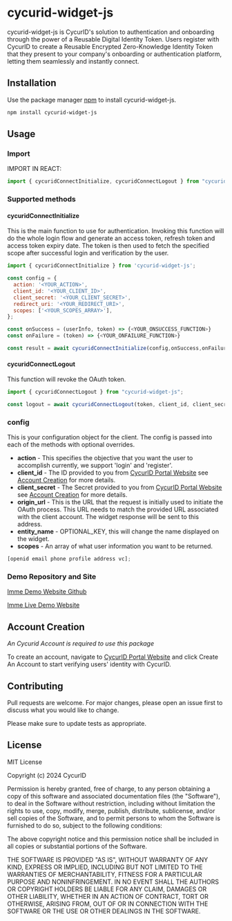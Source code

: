 # cycurid-widget-js

cycurid-widget-js is CycurID's solution to authentication and onboarding through the power of a Reusable Digital Identity Token. Users register with CycurID to create a Reusable Encrypted Zero-Knowledge Identity Token that they present to your company's onboarding or authentication platform, letting them seamlessly and instantly connect.

## Installation

Use the package manager [npm](https://www.npmjs.com/) to install cycurid-widget-js.

```bash
npm install cycurid-widget-js
```

## Usage

### Import

IMPORT IN REACT:

```javascript
import { cycuridConnectInitialize, cycuridConnectLogout } from "cycurid-widget-js";
```

### Supported methods

#### cycuridConnectInitialize

This is the main function to use for authentication. Invoking this function will do the whole login flow and generate an access token, refresh token and access token expiry date. The token is then used to fetch the specified scope after successful login and verification by the user.

```javascript
import { cycuridConnectInitialize } from 'cycurid-widget-js';

const config = {
  action: '<YOUR_ACTION>',
  client_id: '<YOUR_CLIENT_ID>',
  client_secret: '<YOUR_CLIENT_SECRET>',
  redirect_uri: '<YOUR_REDIRECT_URI>',
  scopes: ['<YOUR_SCOPES_ARRAY>'],
};

const onSuccess = (userInfo, token) => {<YOUR_ONSUCCESS_FUNCTION>}
const onFailure = (token) => {<YOUR_ONFAILURE_FUNCTION>}

const result = await cycuridConnectInitialize(config,onSuccess,onFailure);
```

#### cycuridConnectLogout

This function will revoke the OAuth token.

```javascript
import { cycuridConnectLogout } from "cycurid-widget-js";

const logout = await cycuridConnectLogout(token, client_id, client_secret);
```

### config

This is your configuration object for the client. The config is passed into each of the methods with optional overrides.

- **action** - This specifies the objective that you want the user to accomplish currently, we support 'login' and 'register'.
- **client_id** - The ID provided to you from [CycurID Portal Website](https://dashboard.cycurid.com/) see [Account Creation](#account-creation) for more details.
- **client_secret** - The Secret provided to you from [CycurID Portal Website](https://dashboard.cycurid.com/) see [Account Creation](#account-creation) for more details.
- **origin_url** - This is the URL that the request is initially used to initiate the OAuth process. This URL needs to match the provided URL associated with the client account. The widget response will be sent to this address.
- **entity_name** - OPTIONAL_KEY, this will change the name displayed on the widget.
- **scopes** - An array of what user information you want to be returned.

```javascript
[openid email phone profile address vc];
```

### Demo Repository and Site

[Imme Demo Website Github](https://github.com/Cycurid/demo-website-production)

[Imme Live Demo Website](https://demo-website-production.vercel.app/)

## Account Creation

_An Cycurid Account is required to use this package_

To create an account, navigate to [CycurID Portal Website](https://dashboard.cycurid.com/) and click Create An Account to start verifying users' identity with CycurID.

## Contributing

Pull requests are welcome. For major changes, please open an issue first to discuss what you would like to change.

Please make sure to update tests as appropriate.

## License

MIT License

Copyright (c) 2024 CycurID

Permission is hereby granted, free of charge, to any person obtaining a copy
of this software and associated documentation files (the "Software"), to deal
in the Software without restriction, including without limitation the rights
to use, copy, modify, merge, publish, distribute, sublicense, and/or sell
copies of the Software, and to permit persons to whom the Software is
furnished to do so, subject to the following conditions:

The above copyright notice and this permission notice shall be included in all
copies or substantial portions of the Software.

THE SOFTWARE IS PROVIDED "AS IS", WITHOUT WARRANTY OF ANY KIND, EXPRESS OR
IMPLIED, INCLUDING BUT NOT LIMITED TO THE WARRANTIES OF MERCHANTABILITY,
FITNESS FOR A PARTICULAR PURPOSE AND NONINFRINGEMENT. IN NO EVENT SHALL THE
AUTHORS OR COPYRIGHT HOLDERS BE LIABLE FOR ANY CLAIM, DAMAGES OR OTHER
LIABILITY, WHETHER IN AN ACTION OF CONTRACT, TORT OR OTHERWISE, ARISING FROM,
OUT OF OR IN CONNECTION WITH THE SOFTWARE OR THE USE OR OTHER DEALINGS IN THE
SOFTWARE.
